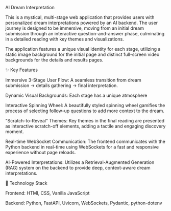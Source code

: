 AI Dream Interpretation

This is a mystical, multi-stage web application that provides users with personalized dream interpretations powered by an AI backend. The user journey is designed to be immersive, moving from an initial dream submission through an interactive question-and-answer phase, culminating in a detailed reading with key themes and visualizations.

The application features a unique visual identity for each stage, utilizing a static image background for the initial page and distinct full-screen video backgrounds for the details and results pages.

✨ Key Features

Immersive 3-Stage User Flow: A seamless transition from dream submission -> details gathering -> final interpretation.

Dynamic Visual Backgrounds: Each stage has a unique atmosphere

Interactive Spinning Wheel: A beautifully styled spinning wheel gamifies the process of selecting follow-up questions to add more context to the dream.

"Scratch-to-Reveal" Themes: Key themes in the final reading are presented as interactive scratch-off elements, adding a tactile and engaging discovery moment.

Real-time WebSocket Communication: The frontend communicates with the Python backend in real-time using WebSockets for a fast and responsive experience without page reloads.

AI-Powered Interpretations: Utilizes a Retrieval-Augmented Generation (RAG) system on the backend to provide deep, context-aware dream interpretations.


🚀 Technology Stack

Frontend: HTMl, CSS, Vanilla JavaScript

Backend: Python, FastAPI, Uvicorn, WebSockets, Pydantic, python-dotenv
